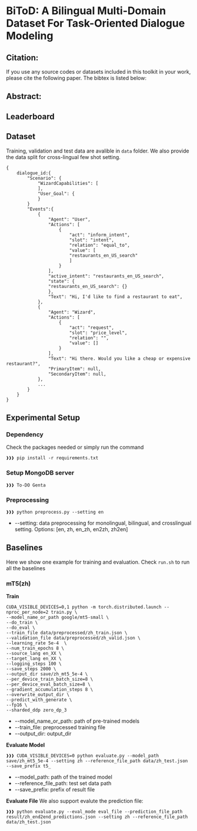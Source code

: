 # BiToD: A Bilingual Multi-Domain Dataset For Task-Oriented Dialogue Modeling



## Citation:
If you use any source codes or datasets included in this toolkit in your work, please cite the following paper. The bibtex is listed below:


## Abstract:



## Leaderboard

## Dataset
Training, validation and test data are avalible in `data` folder. We also provide the data split for cross-lingual few shot setting.
```
{
    dialogue_id:{
        "Scenario": {
            "WizardCapabilities": [
            ],
            "User_Goal": {
            }
        }
        "Events":{
            {
                "Agent": "User",
                "Actions": [
                    {
                        "act": "inform_intent",
                        "slot": "intent",
                        "relation": "equal_to",
                        "value": [
                        "restaurants_en_US_search"
                        ]
                    }
                ],
                "active_intent": "restaurants_en_US_search",
                "state": {
                "restaurants_en_US_search": {}
                },
                "Text": "Hi, I'd like to find a restaurant to eat",
            },
            {
                "Agent": "Wizard",
                "Actions": [
                    {
                        "act": "request",
                        "slot": "price_level",
                        "relation": "",
                        "value": []
                    }
                ],
                "Text": "Hi there. Would you like a cheap or expensive restaurant?",
                "PrimaryItem": null,
                "SecondaryItem": null,
            },
            ...
        }
    }
}
```

## Experimental Setup
### Dependency
Check the packages needed or simply run the command
```console
❱❱❱ pip install -r requirements.txt
```

### Setup MongoDB server
```console
❱❱❱ To-DO Genta
```

### Preprocessing
```console
❱❱❱ python preprocess.py --setting en
```
* --setting: data preprocessing for monolingual, bilingual, and crosslingual setting. Options: [en, zh, en_zh, en2zh, zh2en]

## Baselines
Here we show one example for training and evaluation. Check `run.sh` to run all the baselines

### mT5(zh)
**Train**
```
CUDA_VISIBLE_DEVICES=0,1 python -m torch.distributed.launch --nproc_per_node=2 train.py \
--model_name_or_path google/mt5-small \
--do_train \
--do_eval \
--train_file data/preprocessed/zh_train.json \
--validation_file data/preprocessed/zh_valid.json \
--learning_rate 5e-4  \
--num_train_epochs 8 \
--source_lang en_XX \
--target_lang en_XX \
--logging_steps 100 \
--save_steps 2000 \
--output_dir save/zh_mt5_5e-4 \
--per_device_train_batch_size=8 \
--per_device_eval_batch_size=8 \
--gradient_accumulation_steps 8 \
--overwrite_output_dir \
--predict_with_generate \
--fp16 \
--sharded_ddp zero_dp_3
```

* --model_name_or_path: path of pre-trained models
* --train_file: preprocessed training file
* --output_dir: output_dir

**Evaluate Model**
```console
❱❱❱ CUDA_VISIBLE_DEVICES=0 python evaluate.py --model_path save/zh_mt5_5e-4 --setting zh --reference_file_path data/zh_test.json --save_prefix t5_
```

* --model_path: path of the trained model
* --reference_file_path: test set data path
* --save_prefix: prefix of result file

**Evaluate File**
We also support evalute the prediction file:
```console
❱❱❱ python evaluate.py --eval_mode eval_file --prediction_file_path result/zh_end2end_predictions.json --setting zh --reference_file_path data/zh_test.json
```


